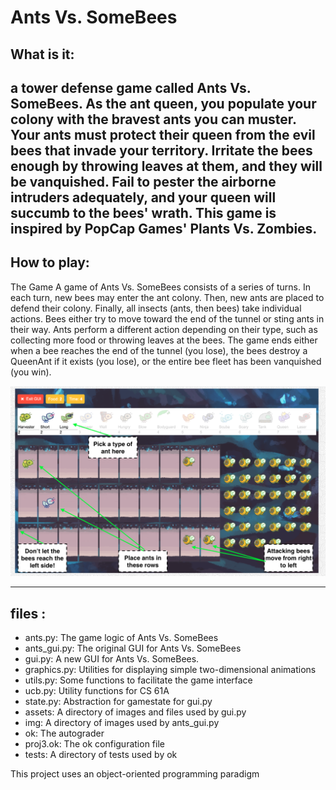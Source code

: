 # Ants Vs. SomeBees
## What is it:
a tower defense game called Ants Vs. SomeBees. 
As the ant queen, you populate your colony with the bravest ants you can muster.
Your ants must protect their queen from the evil bees that 
invade your territory. Irritate the bees enough by throwing leaves at them, 
and they will be vanquished. Fail to pester the airborne intruders adequately, 
and your queen will succumb to the bees' wrath. This game is inspired by 
PopCap Games' Plants Vs. Zombies.
---
## How to play:
The Game
A game of Ants Vs. SomeBees consists of a series of turns. In each turn, new bees may enter the ant colony. 
Then, new ants are placed to defend their colony. Finally, all insects (ants, then bees) take individual actions. 
Bees either try to move toward the end of the tunnel or sting ants in their way. 
Ants perform a different action depending on their type, such as collecting more food or throwing leaves at the bees. 
The game ends either when a bee reaches the end of the tunnel (you lose), the bees destroy a QueenAnt if it exists (you lose), 
or the entire bee fleet has been vanquished (you win).

![game_explanation.png](game_explanation.png)

---
## files : 
* ants.py: The game logic of Ants Vs. SomeBees
* ants_gui.py: The original GUI for Ants Vs. SomeBees
* gui.py: A new GUI for Ants Vs. SomeBees.
* graphics.py: Utilities for displaying simple two-dimensional animations
* utils.py: Some functions to facilitate the game interface
* ucb.py: Utility functions for CS 61A
* state.py: Abstraction for gamestate for gui.py
* assets: A directory of images and files used by gui.py
* img: A directory of images used by ants_gui.py
* ok: The autograder
* proj3.ok: The ok configuration file
* tests: A directory of tests used by ok

This project uses an object-oriented programming paradigm

